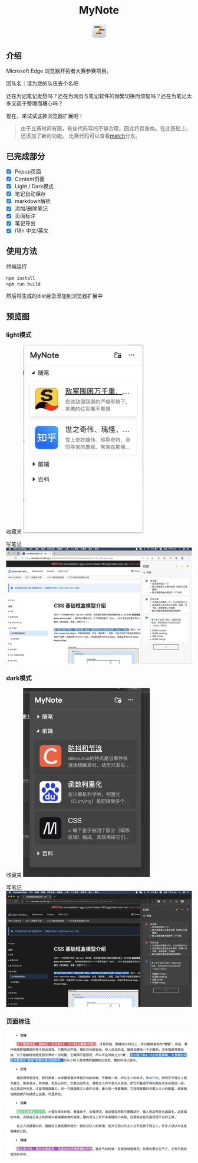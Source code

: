 # <center> MyNote

<div align=center>
<img src="./public/logo.png" alt="logo" style="zoom: 30%" />
</div>

## 介绍

Microsoft Edge 浏览器开拓者大赛参赛项目。

团队名：请为您的队伍去个名吧

还在为记笔记发愁吗？还在为网页与笔记软件的频繁切换而烦恼吗？还在为笔记太多又疏于整理而糟心吗？

现在，来试试这款浏览器扩展吧！

> 由于比赛时间有限，有些代码写的不够合理，因此将其重构。在此基础上，还添加了新的功能。
> 比赛代码可以查看[match](https://github.com/LittleLittleLi97/Note-WebExtension/tree/match)分支。

## 已完成部分

- [x] Popup页面
- [x] Content页面
- [x] Light / Dark模式
- [x] 笔记自动保存
- [x] markdown解析
- [x] 添加/删除笔记
- [x] 页面标注
- [x] 笔记导出
- [x] i18n 中文/英文

## 使用方法

终端运行
```
npm install
npm run build
```
然后将生成的dist目录添加到浏览器扩展中

## 预览图

### light模式

收藏夹
<img src="./forshow/light%20popup.png" alt="light收藏夹" style="zoom:50%;" />

写笔记
![light写笔记](./forshow/light%20content.png)

### dark模式

收藏夹
<img src="./forshow/dark%20popup.png" alt="dark收藏夹" style="zoom:50%;" />

写笔记
![dark写笔记](./forshow/dark%20content.png)

### 页面标注

![页面标注](./forshow/highlight.png)